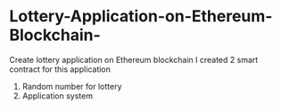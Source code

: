 # Lottery-Application-on-Ethereum-Blockchain-
Create lottery application on Ethereum blockchain
I created 2 smart contract for this application
1. Random number for lottery
2. Application system
